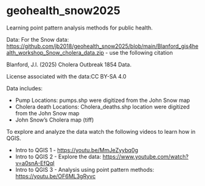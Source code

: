 # geohealth_snow2025
Learning point pattern analysis methods for public health. 

Data: For the Snow data: https://github.com/jb2018/geohealth_snow2025/blob/main/Blanford_gis4health_workshop_Snow_cholera_data.zip - use the following citation 

Blanford, J.I. (2025) Cholera Outbreak 1854 Data.

License associated with the data:CC BY-SA 4.0

Data includes:
- Pump Locations: pumps.shp were digitized from the John Snow map
- Cholera death Locations: Cholera_deaths.shp location were digitized from the John Snow map
- John Snow’s Cholera map (tiff)

To explore and analyze the data watch the following videos to learn how in QGIS.
- Intro to QGIS 1 - https://youtu.be/MmJeZyybq0g  
- Intro to QGIS 2 - Explore the data: https://www.youtube.com/watch?v=a0snA-EfQqI
- Intro to QGIS 3 - Analysis using point pattern methods: https://youtu.be/OF6ML3gRyvc 

